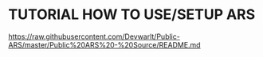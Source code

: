 # TUTORIAL HOW TO USE/SETUP ARS
https://raw.githubusercontent.com/Devwarlt/Public-ARS/master/Public%20ARS%20-%20Source/README.md
